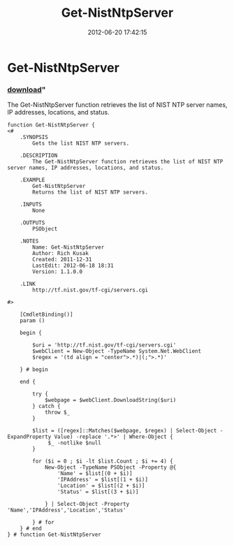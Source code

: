 ﻿---
pid:            3468
parent:         0
children:       
poster:         Rich Kusak
title:          Get-NistNtpServer
date:           2012-06-20 17:42:15
format:         posh
---

# Get-NistNtpServer

### [download](3468.ps1)"

The Get-NistNtpServer function retrieves the list of NIST NTP server names, IP addresses, locations, and status.

```posh
function Get-NistNtpServer {
<#
	.SYNOPSIS
		Gets the list NIST NTP servers.

	.DESCRIPTION
		The Get-NistNtpServer function retrieves the list of NIST NTP server names, IP addresses, locations, and status.

	.EXAMPLE
		Get-NistNtpServer
		Returns the list of NIST NTP servers.

	.INPUTS
		None

	.OUTPUTS
		PSObject

	.NOTES
		Name: Get-NistNtpServer
		Author: Rich Kusak
		Created: 2011-12-31
		LastEdit: 2012-06-18 18:31
		Version: 1.1.0.0

	.LINK
		http://tf.nist.gov/tf-cgi/servers.cgi

#>

	[CmdletBinding()]
	param ()
	
	begin {
	
		$uri = 'http://tf.nist.gov/tf-cgi/servers.cgi'
		$webClient = New-Object -TypeName System.Net.WebClient
		$regex = '(td align = "center">.*)|(;">.*)'

	} # begin
	
	end {
	
		try {
			$webpage = $webClient.DownloadString($uri)
		} catch {
			throw $_
		}
		
		$list = ([regex]::Matches($webpage, $regex) | Select-Object -ExpandProperty Value) -replace '.*>' | Where-Object {
			 $_ -notlike $null
		}
		
		for ($i = 0 ; $i -lt $list.Count ; $i += 4) {
			New-Object -TypeName PSObject -Property @{
				'Name' = $list[(0 + $i)]
				'IPAddress' = $list[(1 + $i)]
				'Location' = $list[(2 + $i)]
				'Status' = $list[(3 + $i)]
		
			} | Select-Object -Property 'Name','IPAddress','Location','Status'
		
		} # for
	} # end
} # function Get-NistNtpServer

```
